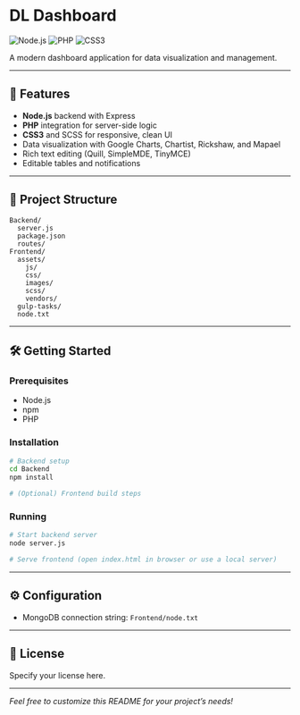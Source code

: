 # DL Dashboard

![Node.js](https://img.shields.io/badge/Node.js-339933?logo=node.js&logoColor=white&style=for-the-badge)
![PHP](https://img.shields.io/badge/PHP-777BB4?logo=php&logoColor=white&style=for-the-badge)
![CSS3](https://img.shields.io/badge/CSS3-1572B6?logo=css3&logoColor=white&style=for-the-badge)

A modern dashboard application for data visualization and management.

---

## 🚀 Features

- **Node.js** backend with Express
- **PHP** integration for server-side logic
- **CSS3** and SCSS for responsive, clean UI
- Data visualization with Google Charts, Chartist, Rickshaw, and Mapael
- Rich text editing (Quill, SimpleMDE, TinyMCE)
- Editable tables and notifications

---

## 📁 Project Structure

```
Backend/
  server.js
  package.json
  routes/
Frontend/
  assets/
    js/
    css/
    images/
    scss/
    vendors/
  gulp-tasks/
  node.txt
```

---

## 🛠️ Getting Started

### Prerequisites

- Node.js
- npm
- PHP

### Installation

```sh
# Backend setup
cd Backend
npm install

# (Optional) Frontend build steps
```

### Running

```sh
# Start backend server
node server.js

# Serve frontend (open index.html in browser or use a local server)
```

---

## ⚙️ Configuration

- MongoDB connection string: `Frontend/node.txt`

---

## 📄 License

Specify your license here.

---

*Feel free to customize this README for your project’s needs!*